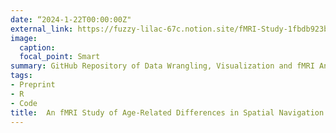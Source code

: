 ```yaml
---
date: “2024-1-22T00:00:00Z"
external_link: https://fuzzy-lilac-67c.notion.site/fMRI-Study-1fbdb923bdcb4a10b56c8c686c2389de
image:
  caption:
  focal_point: Smart
summary: GitHub Repository of Data Wrangling, Visualization and fMRI Analysis Code
tags:
- Preprint
- R
- Code
title:  An fMRI Study of Age-Related Differences in Spatial Navigation
---
```

